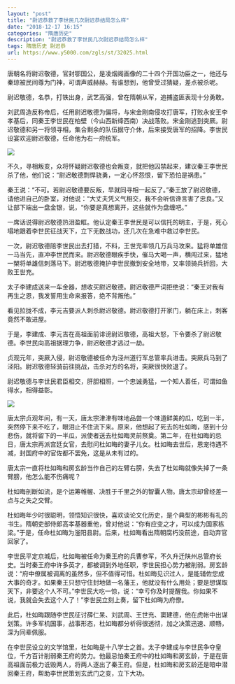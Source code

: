 ```yaml
---
layout: "post"
title: "尉迟恭救了李世民几次尉迟恭结局怎么样"
date: "2018-12-17 16:15"
categories: "隋唐历史"
description: "尉迟恭救了李世民几次尉迟恭结局怎么样"
tags: 隋唐历史 尉迟恭
url: https://www.y5000.com/zgls/st/32025.html
---
```






唐朝名将尉迟敬德，官封鄂国公，是凌烟阁画像的二十四个开国功臣之一，他还与秦琼被民间尊为门神，可谓声威赫赫。有谁想到，他曾受过猜疑，差点被杀呢。

尉迟敬德，名恭，打铁出身，武艺高强，曾在隋朝从军，追捕盗匪表现十分勇敢。

刘武周造反称帝后，任用尉迟敬德为偏将，与宋金刚南侵攻打唐军，打败永安王李孝基后，同秦王李世民在柏壁（今山西新绛西南）决战落败。宋金刚逃到突厥。尉迟敬德和另一将领寻相，集合剩余的队伍据守介休，后来接受唐军的招降。李世民设宴欢迎尉迟敬德，任命他为右一府统军。

![](https://img.y5000.com/uploads/allimg/180814/8-1PQ4092336456.jpg)

不久，寻相叛变，众将怀疑尉迟敬德也会叛变，就把他囚禁起来，建议秦王李世民杀了他，他们说：“尉迟敬德剽悍骁勇，一定心怀怨恨，留下恐怕是祸患。”

秦王说：“不可。若尉迟敬德要反叛，早就同寻相一起反了。”秦王放了尉迟敬德，请他进自己的卧室，对他说：“大丈夫凭义气相交，我不会听信谗言害了忠良。”又让部下端出一盘金银，说，“你要是真想离开，这些就作为盘缠吧。”

一席话说得尉迟敬德热泪盈眶。他认定秦王李世民是可以信托的明主，于是，死心塌地跟着李世民征战天下，立下无数战功，还几次在急难中救过李世民。

一次，尉迟敬德陪李世民出去打猎，不料，王世充率领几万兵马攻来。猛将单雄信一马当先，直冲李世民而来。尉迟敬德眼疾手快，催马大喝一声，横闯过来，猛地一槊将单雄信刺落马下。尉迟敬德掩护李世民撤到安全地带，又率领骑兵折回，大败王世充。

太子李建成送来一车金器，想收买尉迟敬德。尉迟敬德严词拒绝说：“秦王对我有再生之恩，我发誓用生命来报答，绝不背叛他。”

看见拉拢不成，李元吉要派人刺杀尉迟敬德。尉迟敬德打开家门，躺在床上，刺客竟然不敢进屋。

于是，李建成、李元吉在高祖面前诽谤尉迟敬德，高祖大怒，下令要杀了尉迟敬德。李世民向高祖据理力争，尉迟敬德才逃过一劫。

贞观元年，突厥入侵，尉迟敬德被任命为泾州道行军总管率兵进击。突厥兵马到了泾阳。尉迟敬德轻骑前往挑战，击杀对方的名将，突厥很快败退了。

尉迟敬德与李世民君臣相交，肝胆相照，一个忠诚勇猛，一个知人善任，可谓如鱼得水，相得益彰。

![](https://img.y5000.com/uploads/allimg/180814/8-1PQ40923515c.jpg)

唐太宗贞观年间，有一天，唐太宗津津有味地品尝一个味道鲜美的瓜，吃到一半，突然停下来不吃了，眼泪止不住流下来。原来，他想起了死去的杜如晦，感到十分悲伤，就将留下的一半瓜，派使者送去杜如晦灵前祭奠。第二年，在杜如晦的忌日，唐太宗再派宫廷女官，去慰问杜如晦的妻子儿女。杜如晦去世后，恩宠待遇不减，封国府中的官佐都不罢免，这是从未有过的。

唐太宗一直将杜如晦和房玄龄当作自己的左臂右膀，失去了杜如晦就像失掉了一条臂膀，他怎么能不伤痛呢？

杜如晦剖断如流，是个运筹帷幄、决胜于千里之外的智囊人物。唐太宗却曾经差一点与之失之交臂。

杜如晦年少时很聪明，领悟知识很快，喜欢谈论文化历史，是个典型的彬彬有礼的书生。隋朝吏部侍郎高孝基器重他，曾对他说：“你有应变之才，可以成为国家栋梁。”于是，任命杜如晦为滏阳县尉。后来，杜如晦看出隋朝腐朽没前途，自动弃官回家了。

李世民平定京城后，杜如晦被任命为秦王府的兵曹参军，不久升迁陕州总管府长史。当时秦王府中许多英才，都被调到外地任职，李世民担心势力被削弱。房玄龄说：“府中僚属被调离的虽然多，但不值得可惜。杜如晦见识过人，是能辅佐您成大事的奇才。如果秦王只想守住封地做一名藩王，他就没有什么用处；要是想谋取天下，非要这个人不可。”李世民大吃一惊，说：“幸亏你及时提醒我。你如果不说，我就会失去这个人了！”李世民立刻上奏，留下杜如晦为府僚。

此后，杜如晦跟随李世民征讨薛仁杲、刘武周、王世充、窦建德，他在虎帐中出谋划策。许多军机国事，战事形态，杜如晦都分析得很透彻，加之决策迅速、顺畅，深为同辈佩服。

在李世民设立的文学馆里，杜如晦是十八学士之首。太子李建成与李世民争夺皇位，千方百计削弱秦王府的势力。他最忌怕秦王府中的杜如晦和房玄龄，于是在唐高祖面前极力诋毁两人，将两人逐出了秦王府。但是，杜如晦和房玄龄还是暗中潜回秦王府，帮助李世民策划玄武门之变，立下大功。
